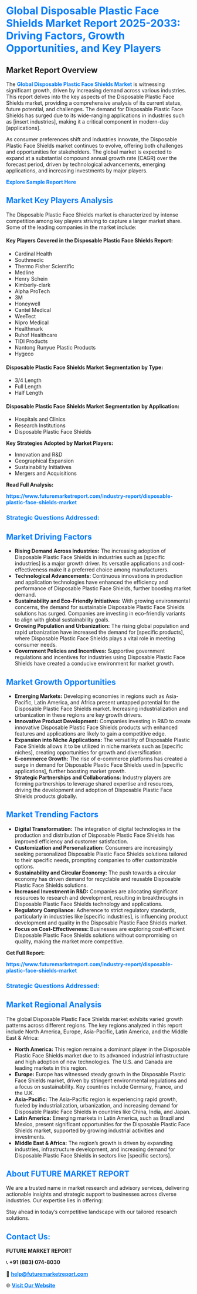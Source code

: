<h1 style="color: #007BFF;">Global Disposable Plastic Face Shields Market Report 2025-2033: Driving Factors, Growth Opportunities, and Key Players</h1>

<section id="overview">
<h2>Market Report Overview</h2>
<p>The <a href="https://www.futuremarketreport.com/industry-report/disposable-plastic-face-shields-market" style="color: #007BFF; text-decoration: none;"><strong>Global Disposable Plastic Face Shields Market</strong></a> is witnessing significant growth, driven by increasing demand across various industries. This report delves into the key aspects of the Disposable Plastic Face Shields market, providing a comprehensive analysis of its current status, future potential, and challenges. The demand for Disposable Plastic Face Shields has surged due to its wide-ranging applications in industries such as [insert industries], making it a critical component in modern-day [applications].</p>
<p>As consumer preferences shift and industries innovate, the Disposable Plastic Face Shields market continues to evolve, offering both challenges and opportunities for stakeholders. The global market is expected to expand at a substantial compound annual growth rate (CAGR) over the forecast period, driven by technological advancements, emerging applications, and increasing investments by major players.</p>
</section>

<section id="overview">
<p><a href="https://www.futuremarketreport.com/request-sample/reportId=122015" style="color: #007BFF; text-decoration: none;"><strong>Explore Sample Report Here</strong></a></p>
</section>

<section id="key-players">
<h2 style="color: #007BFF;">Market Key Players Analysis</h2>
<p>The Disposable Plastic Face Shields market is characterized by intense competition among key players striving to capture a larger market share. Some of the leading companies in the market include:</p>
<h4>Key Players Covered in the Disposable Plastic Face Shields Report:</h4>
<ul><li>Cardinal Health</li><li>Southmedic</li><li>Thermo Fisher Scientific</li><li>Medline</li><li>Henry Schein</li><li>Kimberly-clark</li><li>Alpha ProTech</li><li>3M</li><li>Honeywell</li><li>Cantel Medical</li><li>WeeTect</li><li>Nipro Medical</li><li>Healthmark</li><li>Ruhof Healthcare</li><li>TIDI Products</li><li>Nantong Runyue Plastic Products</li><li>Hygeco</li></ul>
<h4>Disposable Plastic Face Shields Market Segmentation by Type:</h4>
<ul><li>3/4 Length</li><li>Full Length</li><li>Half Length</li></ul>

<h4>Disposable Plastic Face Shields Market Segmentation by Application:</h4>
<ul><li>Hospitals and Clinics</li><li>Research Institutions</li><li>Disposable Plastic Face Shields</li></ul>
<p><strong>Key Strategies Adopted by Market Players:</strong></p>
<ul>
<li>Innovation and R&D</li>
<li>Geographical Expansion</li>
<li>Sustainability Initiatives</li>
<li>Mergers and Acquisitions</li>
</ul>
</section>

<section>
<p><strong>Read Full Analysis: </strong></p><a href="https://www.futuremarketreport.com/industry-report/disposable-plastic-face-shields-market" style="color: #007BFF; text-decoration: none;"><strong>https://www.futuremarketreport.com/industry-report/disposable-plastic-face-shields-market</strong></a>
<h3 style="color: #007BFF;">Strategic Questions Addressed:</h3>
</section>

<section id="driving-factors">
<h2 style="color: #007BFF;">Market Driving Factors</h2>
<ul>
<li><strong>Rising Demand Across Industries:</strong> The increasing adoption of Disposable Plastic Face Shields in industries such as [specific industries] is a major growth driver. Its versatile applications and cost-effectiveness make it a preferred choice among manufacturers.</li>
<li><strong>Technological Advancements:</strong> Continuous innovations in production and application technologies have enhanced the efficiency and performance of Disposable Plastic Face Shields, further boosting market demand.</li>
<li><strong>Sustainability and Eco-Friendly Initiatives:</strong> With growing environmental concerns, the demand for sustainable Disposable Plastic Face Shields solutions has surged. Companies are investing in eco-friendly variants to align with global sustainability goals.</li>
<li><strong>Growing Population and Urbanization:</strong> The rising global population and rapid urbanization have increased the demand for [specific products], where Disposable Plastic Face Shields plays a vital role in meeting consumer needs.</li>
<li><strong>Government Policies and Incentives:</strong> Supportive government regulations and incentives for industries using Disposable Plastic Face Shields have created a conducive environment for market growth.</li>
</ul>
</section>

<section id="growth-opportunities">
<h2 style="color: #007BFF;">Market Growth Opportunities</h2>
<ul>
<li><strong>Emerging Markets:</strong> Developing economies in regions such as Asia-Pacific, Latin America, and Africa present untapped potential for the Disposable Plastic Face Shields market. Increasing industrialization and urbanization in these regions are key growth drivers.</li>
<li><strong>Innovative Product Development:</strong> Companies investing in R&D to create innovative Disposable Plastic Face Shields products with enhanced features and applications are likely to gain a competitive edge.</li>
<li><strong>Expansion into Niche Applications:</strong> The versatility of Disposable Plastic Face Shields allows it to be utilized in niche markets such as [specific niches], creating opportunities for growth and diversification.</li>
<li><strong>E-commerce Growth:</strong> The rise of e-commerce platforms has created a surge in demand for Disposable Plastic Face Shields used in [specific applications], further boosting market growth.</li>
<li><strong>Strategic Partnerships and Collaborations:</strong> Industry players are forming partnerships to leverage shared expertise and resources, driving the development and adoption of Disposable Plastic Face Shields products globally.</li>
</ul>
</section>

<section id="trending-factors">
<h2 style="color: #007BFF;">Market Trending Factors</h2>
<ul>
<li><strong>Digital Transformation:</strong> The integration of digital technologies in the production and distribution of Disposable Plastic Face Shields has improved efficiency and customer satisfaction.</li>
<li><strong>Customization and Personalization:</strong> Consumers are increasingly seeking personalized Disposable Plastic Face Shields solutions tailored to their specific needs, prompting companies to offer customizable options.</li>
<li><strong>Sustainability and Circular Economy:</strong> The push towards a circular economy has driven demand for recyclable and reusable Disposable Plastic Face Shields solutions.</li>
<li><strong>Increased Investment in R&D:</strong> Companies are allocating significant resources to research and development, resulting in breakthroughs in Disposable Plastic Face Shields technology and applications.</li>
<li><strong>Regulatory Compliance:</strong> Adherence to strict regulatory standards, particularly in industries like [specific industries], is influencing product development and quality in the Disposable Plastic Face Shields market.</li>
<li><strong>Focus on Cost-Effectiveness:</strong> Businesses are exploring cost-efficient Disposable Plastic Face Shields solutions without compromising on quality, making the market more competitive.</li>
</ul>
</section>

<section>
<p><strong>Get Full Report: </strong></p><a href="https://www.futuremarketreport.com/industry-report/disposable-plastic-face-shields-market" style="color: #007BFF; text-decoration: none;"><strong>https://www.futuremarketreport.com/industry-report/disposable-plastic-face-shields-market</strong></a>
<h3 style="color: #007BFF;">Strategic Questions Addressed:</h3>
</section>


<section id="regional-analysis">
<h2 style="color: #007BFF;">Market Regional Analysis</h2>
<p>The global Disposable Plastic Face Shields market exhibits varied growth patterns across different regions. The key regions analyzed in this report include North America, Europe, Asia-Pacific, Latin America, and the Middle East & Africa:</p>
<ul>
<li><strong>North America:</strong> This region remains a dominant player in the Disposable Plastic Face Shields market due to its advanced industrial infrastructure and high adoption of new technologies. The U.S. and Canada are leading markets in this region.</li>
<li><strong>Europe:</strong> Europe has witnessed steady growth in the Disposable Plastic Face Shields market, driven by stringent environmental regulations and a focus on sustainability. Key countries include Germany, France, and the U.K.</li>
<li><strong>Asia-Pacific:</strong> The Asia-Pacific region is experiencing rapid growth, fueled by industrialization, urbanization, and increasing demand for Disposable Plastic Face Shields in countries like China, India, and Japan.</li>
<li><strong>Latin America:</strong> Emerging markets in Latin America, such as Brazil and Mexico, present significant opportunities for the Disposable Plastic Face Shields market, supported by growing industrial activities and investments.</li>
<li><strong>Middle East & Africa:</strong> The region’s growth is driven by expanding industries, infrastructure development, and increasing demand for Disposable Plastic Face Shields in sectors like [specific sectors].</li>
</ul>
</section>

<footer>
<h2 style="color: #007BFF;">About FUTURE MARKET REPORT</h2>
<p>We are a trusted name in market research and advisory services, delivering actionable insights and strategic support to businesses across diverse industries. Our expertise lies in offering:</p>

<p>Stay ahead in today’s competitive landscape with our tailored research solutions.</p>

<h2 style="color: #007BFF;">Contact Us:</h2>
<p><strong>FUTURE MARKET REPORT</strong></p>
<p>📞 <strong>+91 (883) 074-8030</strong></p>
<p>📧 <strong><a href="mailto:help@futuremarketreport.com" style="color: #007BFF;">help@futuremarketreport.com</a></strong></p>
<p>🌐 <strong><a href="https://www.futuremarketreport.com/" style="color: #007BFF;">Visit Our Website</a></strong></p>
</footer>